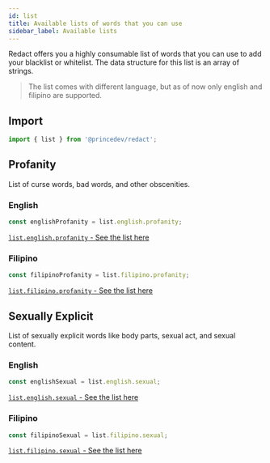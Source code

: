 ```yaml
---
id: list
title: Available lists of words that you can use
sidebar_label: Available lists
---
```


Redact offers you a highly consumable list of words that you can use to add your blacklist or whitelist. The data structure for this list is an array of strings.

> The list comes with different language, but as of now only english and filipino are supported.

## Import

```javascript
import { list } from '@princedev/redact';
```

## Profanity

List of curse words, bad words, and other obscenities.

### English

```javascript
const englishProfanity = list.english.profanity;
```
<a href="https://github.com/git-ced/redact/blob/master/src/lists/profanity/english.ts" target="_blank" rel="noreferrer noopener">
  <code>list.english.profanity</code> - See the list here
</a>

### Filipino

```javascript
const filipinoProfanity = list.filipino.profanity;
```

<a href="https://github.com/git-ced/redact/blob/master/src/lists/profanity/filipino.ts" target="_blank" rel="noreferrer noopener">
  <code>list.filipino.profanity</code> - See the list here
</a>

## Sexually Explicit

List of sexually explicit words like body parts, sexual act, and sexual content.

### English

```javascript
const englishSexual = list.english.sexual;
```
<a href="https://github.com/git-ced/redact/blob/master/src/lists/sexual/english.ts" target="_blank" rel="noreferrer noopener">
  <code>list.english.sexual</code> - See the list here
</a>

### Filipino

```javascript
const filipinoSexual = list.filipino.sexual;
```

<a href="https://github.com/git-ced/redact/blob/master/src/lists/sexual/filipino.ts" target="_blank" rel="noreferrer noopener">
  <code>list.filipino.sexual</code> - See the list here
</a>